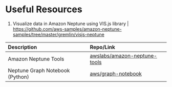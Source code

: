 # Useful Resources

1. Visualize data in Amazon Neptune using VIS.js library | https://github.com/aws-samples/amazon-neptune-samples/tree/master/gremlin/visjs-neptune

| Description | Repo/Link |
| :--- | :--- |
| Amazon Neptune Tools | [awslabs/amazon-neptune-tools](https://github.com/awslabs/amazon-neptune-tools) |
| Neptune Graph Notebook (Python) | [aws/graph-notebook](https://github.com/aws/graph-notebook) |

